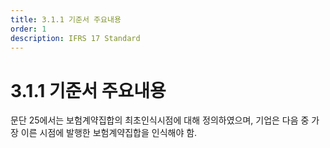 ```yaml
---
title: 3.1.1 기준서 주요내용
order: 1
description: IFRS 17 Standard
---
```


# 3.1.1 기준서 주요내용

문단 25에서는 보험계약집합의 최초인식시점에 대해 정의하였으며, 기업은 다음 중 가장 이른 시점에 발행한 보험계약집합을 인식해야 함.

